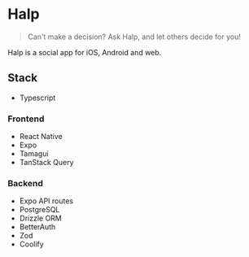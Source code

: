 # Halp

> Can't make a decision? Ask Halp, and let others decide for you!

Halp is a social app for iOS, Android and web.

## Stack

- Typescript

### Frontend

- React Native
- Expo
- Tamagui
- TanStack Query

### Backend

- Expo API routes
- PostgreSQL
- Drizzle ORM
- BetterAuth
- Zod
- Coolify
